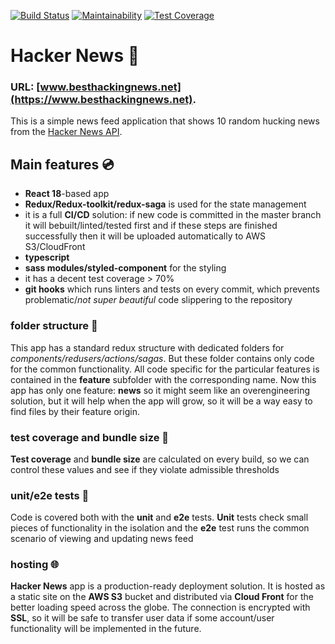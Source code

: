 [![Build Status](https://app.travis-ci.com/auxfix/hacker_news.svg?branch=master)](https://app.travis-ci.com/auxfix/hacker_news) [![Maintainability](https://api.codeclimate.com/v1/badges/f7e260f915e6f0476fbb/maintainability)](https://codeclimate.com/github/auxfix/hacker_news/maintainability) [![Test Coverage](https://api.codeclimate.com/v1/badges/f7e260f915e6f0476fbb/test_coverage)](https://codeclimate.com/github/auxfix/hacker_news/test_coverage)

# Hacker News :floppy_disk:

### URL: [www.besthackingnews.net](https://www.besthackingnews.net).

This is a simple news feed application that shows 10 random hucking news from the [Hacker News API](https://github.com/HackerNews/API).

## Main features :cd:

- **React 18**-based app
- **Redux/Redux-toolkit/redux-saga** is used for the state management
- it is a full **CI/CD** solution: if new code is committed in the master branch it will bebuilt/linted/tested first and if these steps are finished successfully then it will be uploaded automatically to AWS S3/CloudFront
- **typescript**
- **sass modules/styled-component** for the styling
- it has a decent test coverage > 70%
- **git hooks** which runs linters and tests on every commit, which prevents problematic/_not super beautiful_ code slippering to the repository

### folder structure :file_folder:

This app has a standard redux structure with dedicated folders for _components/redusers/actions/sagas_. But these folder contains only code for the common functionality. All code specific for the particular features is contained in the **feature** subfolder with the corresponding name. Now this app has only one feature: **news** so it might seem like an overengineering solution, but it will help when the app will grow, so it will be a way easy to find files by their feature origin.

### test coverage and bundle size :microscope:

**Test coverage** and **bundle size** are calculated on every build, so we can control these values and see if they violate admissible thresholds

### unit/e2e tests :test_tube:

Code is covered both with the **unit** and **e2e** tests. **Unit** tests check small pieces of functionality in the isolation and the **e2e** test runs the common scenario of viewing and updating news feed

### hosting :globe_with_meridians:

**Hacker News** app is a production-ready deployment solution. It is hosted as a static site on the **AWS S3** bucket and distributed via **Cloud Front** for the better loading speed across the globe. The connection is encrypted with **SSL**, so it will be safe to transfer user data if some account/user functionality will be implemented in the future.
